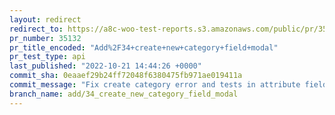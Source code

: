 ```yaml
---
layout: redirect
redirect_to: https://a8c-woo-test-reports.s3.amazonaws.com/public/pr/35132/api/index.html
pr_number: 35132
pr_title_encoded: "Add%2F34+create+new+category+field+modal"
pr_test_type: api
last_published: "2022-10-21 14:44:26 +0000"
commit_sha: 0eaaef29b24ff72048f6380475fb971ae019411a
commit_message: "Fix create category error and tests in attribute field"
branch_name: add/34_create_new_category_field_modal
---
```

